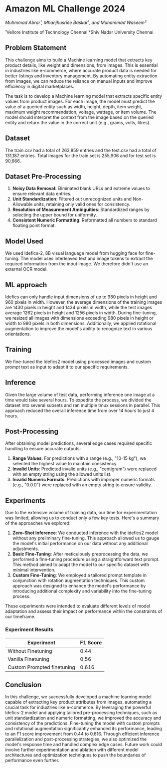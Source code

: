# Amazon ML Challenge 2024

*Muhmmad Abrar¹, Mhanjhusriee Baskar¹, and Muhammad Waseem²*

¹Vellore Institute of Technology Chennai
²Shiv Nadar University Chennai

## Problem Statement

This challenge aims to build a Machine learning model that extracts key product details, like weight and dimensions, from images. This is essential in industries like e-commerce, where accurate product data is needed for better listings and inventory management. By automating entity extraction from images, we can reduce the reliance on manual inputs and improve efficiency in digital marketplaces.

The task is to develop a Machine learning model that extracts specific entity values from product images. For each image, the model must predict the value of a queried entity such as width, height, depth, item weight, maximum weight recommendation, voltage, wattage, or item volume. The model should interpret the context from the image based on the queried entity and return the value in the correct unit (e.g., grams, volts, litres).

## Dataset

The train.csv had a total of 263,859 entries and the test.csv had a total of 131,187 entries. Total images for the train set is 255,906 and for test set is 90,666.

## Dataset Pre-Processing

1. **Noisy Data Removal**: Eliminated blank URLs and extreme values to ensure relevant data entries.
2. **Unit Standardization**: Filtered out unrecognized units and Non-Allowable units, retaining only valid ones for consistency.
3. **Resolution of Measurement Ambiguities**: Standardized ranges by selecting the upper bound for uniformity.
4. **Consistent Numeric Formatting**: Reformatted all numbers to standard floating point format.

## Model Used

We used Idefics-2, 8B visual language model from hugging face for fine-tuning. The model uses interleaved text and image tokens to extract the required information from the input image. We therefore didn't use an external OCR model.

## ML approach

Idefics can only handle input dimensions of up to 980 pixels in height and 960 pixels in width. However, the average dimensions of the training images are 1430 pixels in height and 1434 pixels in width, while the test images average 1262 pixels in height and 1256 pixels in width. During fine-tuning, we resized all images with dimensions exceeding 980 pixels in height or width to 980 pixels in both dimensions. Additionally, we applied rotational augmentation to improve the model's ability to recognize text in various orientations.

## Training

We fine-tuned the Idefics2 model using processed images and custom prompt text as input to adapt it to our specific requirements.

## Inference

Given the large volume of test data, performing inference one image at a time would take several hours. To expedite the process, we divided the dataset into several subsets and ran multiple tmux sessions in parallel. This approach reduced the overall inference time from over 14 hours to just 4 hours.

## Post-Processing

After obtaining model predictions, several edge cases required specific handling to ensure accurate outputs:

1. **Range Values**: For predictions with a range (e.g., "10-15 kg"), we selected the highest value to maintain consistency.
2. **Invalid Units**: Predicted invalid units (e.g., "centigram") were replaced with an empty string using the allowed units list.
3. **Invalid Numeric Formats**: Predictions with improper numeric formats (e.g., "0.0.0") were replaced with an empty string to ensure validity.

## Experiments

Due to the extensive volume of training data, our time for experimentation was limited, allowing us to conduct only a few key tests. Here's a summary of the approaches we explored:

1. **Zero-Shot Inference**: We conducted inference with the idefics2 model without any preliminary fine-tuning. This approach allowed us to gauge the model's initial performance on our data without any additional adjustments.
2. **Basic Fine-Tuning**: After meticulously preprocessing the data, we performed a fine-tuning procedure using a straightforward text prompt. This method aimed to adapt the model to our specific dataset with minimal intervention.
3. **Custom Fine-Tuning**: We employed a tailored prompt template in conjunction with rotation augmentation techniques. This custom approach was designed to enhance the model's performance by introducing additional complexity and variability into the fine-tuning process.

These experiments were intended to evaluate different levels of model adaptation and assess their impact on performance within the constraints of our timeframe.

### Experiment Results

| Experiment | F1 Score |
|------------|----------|
| Without Finetuning | 0.44 |
| Vanilla Finetuning | 0.56 |
| Custom Prompted finetuning | 0.616 |

## Conclusion

In this challenge, we successfully developed a machine learning model capable of extracting key product attributes from images, automating a crucial task for industries like e-commerce. By leveraging the powerful Idefics-2 model and applying tailored pre-processing techniques, such as unit standardization and numeric formatting, we improved the accuracy and consistency of the predictions. Fine-tuning the model with custom prompts and rotational augmentation significantly enhanced its performance, leading to an F1 score improvement from 0.44 to 0.616. Through efficient inference parallelization and post-processing strategies, we also optimized the model's response time and handled complex edge cases. Future work could involve further experimentation and ablation with different model architectures and optimization techniques to push the boundaries of performance even further.
